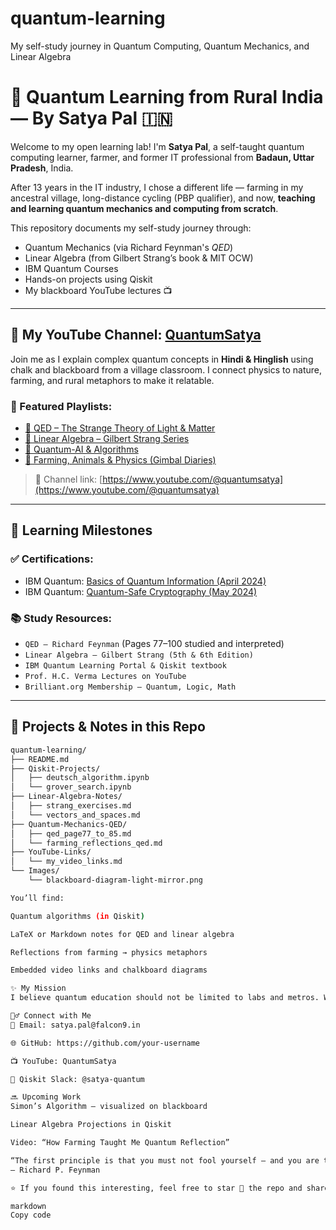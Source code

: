 # quantum-learning
My self-study journey in Quantum Computing, Quantum Mechanics, and Linear Algebra

# 🚀 Quantum Learning from Rural India — By Satya Pal 🇮🇳

Welcome to my open learning lab! I'm **Satya Pal**, a self-taught quantum computing learner, farmer, and former IT professional from **Badaun, Uttar Pradesh**, India.

After 13 years in the IT industry, I chose a different life — farming in my ancestral village, long-distance cycling (PBP qualifier), and now, **teaching and learning quantum mechanics and computing from scratch**.

This repository documents my self-study journey through:
- Quantum Mechanics (via Richard Feynman's *QED*)
- Linear Algebra (from Gilbert Strang’s book & MIT OCW)
- IBM Quantum Courses
- Hands-on projects using Qiskit
- My blackboard YouTube lectures 📺

---

## 🎥 My YouTube Channel: [QuantumSatya](https://www.youtube.com/@quantumsatya)

Join me as I explain complex quantum concepts in **Hindi & Hinglish** using chalk and blackboard from a village classroom. I connect physics to nature, farming, and rural metaphors to make it relatable.

### 📂 Featured Playlists:
- [📘 QED – The Strange Theory of Light & Matter](https://www.youtube.com/playlist?list=PLX...)  
- [🧮 Linear Algebra – Gilbert Strang Series](https://www.youtube.com/playlist?list=PLX...)  
- [🧠 Quantum-AI & Algorithms](https://www.youtube.com/playlist?list=PLX...)  
- [🌾 Farming, Animals & Physics (Gimbal Diaries)](https://www.youtube.com/playlist?list=PLX...)  

> 🔗 Channel link: [https://www.youtube.com/@quantumsatya](https://www.youtube.com/@quantumsatya)

---

## 📘 Learning Milestones

### ✅ Certifications:
- IBM Quantum: [Basics of Quantum Information (April 2024)](https://www.credly.com/badges/...)  
- IBM Quantum: [Quantum-Safe Cryptography (May 2024)](https://www.credly.com/badges/...)

### 📚 Study Resources:
- `QED – Richard Feynman` (Pages 77–100 studied and interpreted)
- `Linear Algebra – Gilbert Strang (5th & 6th Edition)`
- `IBM Quantum Learning Portal & Qiskit textbook`
- `Prof. H.C. Verma Lectures on YouTube`
- `Brilliant.org Membership – Quantum, Logic, Math`

---

## 🧠 Projects & Notes in this Repo

```bash
quantum-learning/
├── README.md
├── Qiskit-Projects/
│   ├── deutsch_algorithm.ipynb
│   └── grover_search.ipynb
├── Linear-Algebra-Notes/
│   ├── strang_exercises.md
│   └── vectors_and_spaces.md
├── Quantum-Mechanics-QED/
│   ├── qed_page77_to_85.md
│   └── farming_reflections_qed.md
├── YouTube-Links/
│   └── my_video_links.md
└── Images/
    └── blackboard-diagram-light-mirror.png

You’ll find:

Quantum algorithms (in Qiskit)

LaTeX or Markdown notes for QED and linear algebra

Reflections from farming → physics metaphors

Embedded video links and chalkboard diagrams

✨ My Mission
I believe quantum education should not be limited to labs and metros. With a piece of chalk, a blackboard, and a cow in the background 🐄, I aim to bring quantum knowledge to rural learners.

🙋‍♂️ Connect with Me
📧 Email: satya.pal@falcon9.in

🌐 GitHub: https://github.com/your-username

📺 YouTube: QuantumSatya

🧠 Qiskit Slack: @satya-quantum

🔜 Upcoming Work
Simon’s Algorithm – visualized on blackboard

Linear Algebra Projections in Qiskit

Video: “How Farming Taught Me Quantum Reflection”

“The first principle is that you must not fool yourself — and you are the easiest person to fool.”
— Richard P. Feynman

⭐️ If you found this interesting, feel free to star 🌟 the repo and share it with other learners.

markdown
Copy code
